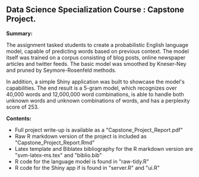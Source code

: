 ## Data Science Specialization Course : Capstone Project.
**Summary:**

The assignment tasked students to create a probabilistic English language model, capable of predicting words based on previous context. The model itself was trained on a corpus consisting of blog posts, online newspaper articles and twitter feeds. The basic model was smoothed by Kneser-Ney and pruned by Seymore-Rosenfeld methods. 

In addition, a simple Shiny application was built to showcase the model's capabilities. The end result is a 5-gram model, which recognizes over 40,000 words and 12,000,000 word combinations, is able to handle both unknown words and unknown combinations of words, and has a perplexity score of 253.

**Contents:**
* Full project write-up is available as a "Capstone_Project_Report.pdf"
* Raw R markdown version of the project is included as "Capstone_Project_Report.Rmd"
* Latex template and Biblatex bibliography for the R markdown version are "svm-latex-ms.tex" and "biblio.bib"
* R code for the language model is found in "raw-tidy.R"
* R code for the Shiny app if is found in "server.R" and "ui.R"
